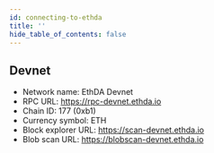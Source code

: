 ```yaml
---
id: connecting-to-ethda
title: ''
hide_table_of_contents: false
---
```


## Devnet

- Network name: EthDA Devnet
- RPC URL: https://rpc-devnet.ethda.io
- Chain ID: 177 (0xb1)
- Currency symbol: ETH
- Block explorer URL: https://scan-devnet.ethda.io
- Blob scan URL: https://blobscan-devnet.ethda.io